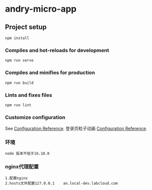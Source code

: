 # andry-micro-app

## Project setup
```
npm install
```

### Compiles and hot-reloads for development
```
npm run serve
```

### Compiles and minifies for production
```
npm run build
```

### Lints and fixes files
```
npm run lint
```

### Customize configuration
See [Configuration Reference](https://cli.vuejs.org/config/).
登录页粒子动画 [Configuration Reference](https://www.vantajs.com/).

### 环境
```
node 版本不低于16.18.0
```

### nginx代理配置
```
1.配置nginx
2.hosts文件配置127.0.0.1    an.local-dev.labcloud.com
```
